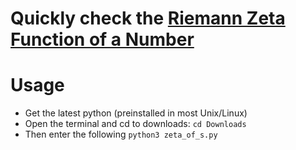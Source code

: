 # Quickly check the [Riemann Zeta Function of a Number](https://en.wikipedia.org/wiki/Riemann_zeta_function)

# Usage
* Get the latest python (preinstalled in most Unix/Linux)
* Open the terminal and cd to downloads: `cd Downloads`
* Then enter the following `python3 zeta_of_s.py`
